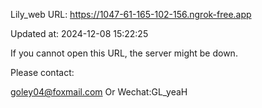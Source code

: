 Lily_web URL: https://1047-61-165-102-156.ngrok-free.app

Updated at: 2024-12-08 15:22:25

If you cannot open this URL, the server might be down.

Please contact: 

goley04@foxmail.com Or Wechat:GL_yeaH